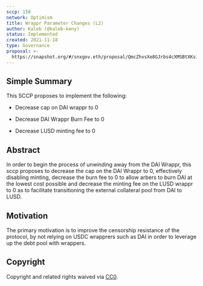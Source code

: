 ```yaml
---
sccp: 150
network: Optimism
title: Wrappr Parameter Changes (L2)
author: Kaleb (@kaleb-keny)
status: Implemented
created: 2021-11-18
type: Governance
proposal: >-
  https://snapshot.org/#/snxgov.eth/proposal/QmcZhvsXe8GJrbs4cXMSBtXKsibwrGcixmCBc7fk5kQ9MM
---
```


## Simple Summary

<!--"If you can't explain it simply, you don't understand it well enough." Provide a simplified and layman-accessible explanation of the SCCP.-->

This SCCP proposes to implement the following:

- Decrease cap on DAI wrappr to 0

- Decrease DAI Wrappr Burn Fee to 0

- Decrease LUSD minting fee to 0

## Abstract

<!--A short (~200 word) description of the variable change proposed.-->

In order to begin the process of unwinding away from the DAI Wrappr, this sccp proposes to decrease the cap on the DAI Wrappr to 0, effectively disabling minting, decrease the burn fee to 0 to allow arbers to burn DAI at the lowest cost possible and decrease the minting fee on the LUSD wrappr to 0 as to facilitate transitioning the external collateral pool from DAI to LUSD.

## Motivation

<!--The motivation is critical for SCCPs that want to update variables within Synthetix. It should clearly explain why the existing variable is not incentive aligned. SCCP submissions without sufficient motivation may be rejected outright.-->

The primary motivation is to improve the censorship resistance of the protocol, by not relying on USDC wrapprers such as DAI in order to leverage up the debt pool with wrappers.

## Copyright

Copyright and related rights waived via [CC0](https://creativecommons.org/publicdomain/zero/1.0/).
